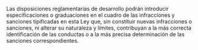 Las disposiciones reglamentarias de desarrollo podrán introducir especificaciones o graduaciones en el cuadro de las infracciones y sanciones tipificadas en esta Ley que, sin constituir nuevas infracciones o sanciones, ni alterar su naturaleza y límites, contribuyan a la más correcta identificación de las conductas o a la más precisa determinación de las sanciones correspondientes.